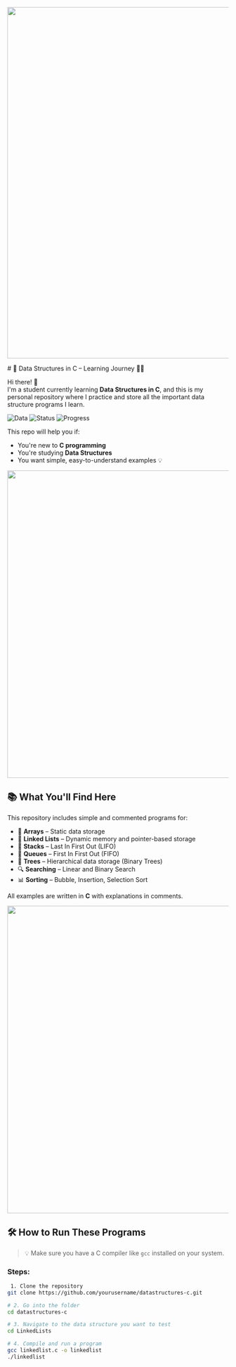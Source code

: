 <p align="center">
  <img src="https://repository-images.githubusercontent.com/354254077/bce9404a-5a1c-491c-b778-ee99c018b00e" width="800"/>
</p>
           # 📘 Data Structures in C – Learning Journey 👨‍🎓

Hi there! 👋  
I'm a student currently learning **Data Structures in C**, and this is my personal repository where I practice and store all the important data structure programs I learn.


![Data](https://img.shields.io/badge/Language-Data_structure-orange?style=for-the-badge&logo=java)
![Status](https://img.shields.io/badge/Status-Learning-blue?style=for-the-badge)
![Progress](https://img.shields.io/badge/Progress-Ongoing-brightgreen?style=for-the-badge)


This repo will help you if:
- You're new to **C programming**
- You're studying **Data Structures**
- You want simple, easy-to-understand examples 💡

<img src="https://64.media.tumblr.com/005e37a86478a9c92da7d4d3d7464b40/2bd29f0062317531-b1/s400x600/c7edc142895bc810339223dfddf2aa57ced0c32b.gif" width="700"/>

## 📚 What You'll Find Here

This repository includes simple and commented programs for:

- 📌 **Arrays** – Static data storage
- 🔗 **Linked Lists** – Dynamic memory and pointer-based storage
- 🥞 **Stacks** – Last In First Out (LIFO)
- 🚦 **Queues** – First In First Out (FIFO)
- 🌳 **Trees** – Hierarchical data storage (Binary Trees)
- 🔍 **Searching** – Linear and Binary Search
- 📊 **Sorting** – Bubble, Insertion, Selection Sort

All examples are written in **C** with explanations in comments.

<img src="https://64.media.tumblr.com/005e37a86478a9c92da7d4d3d7464b40/2bd29f0062317531-b1/s400x600/c7edc142895bc810339223dfddf2aa57ced0c32b.gif" width="700"/>

## 🛠️ How to Run These Programs

> 💡 Make sure you have a C compiler like `gcc` installed on your system.

### Steps:

```bash
 1. Clone the repository
git clone https://github.com/yourusername/datastructures-c.git

# 2. Go into the folder
cd datastructures-c

# 3. Navigate to the data structure you want to test
cd LinkedLists

# 4. Compile and run a program
gcc linkedlist.c -o linkedlist
./linkedlist

